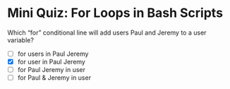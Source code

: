 # Mini Quiz: For Loops in Bash Scripts

Which “for” conditional line will add users Paul and Jeremy to a user variable?
- [ ] for users in Paul Jeremy
- [x] for user in Paul Jeremy
- [ ] for Paul Jeremy in user
- [ ] for Paul & Jeremy in user

